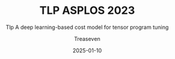 ---
layout:     post
title:      TLP ASPLOS 2023
subtitle:   Tlp A deep learning-based cost model for tensor program tuning
date:       2025-01-10
author:     Treaseven
header-img: img/bg20.jpg
catalog: true
tags:
    - Tensro Program
    - Cost Model
    - Compiler Optimization
---